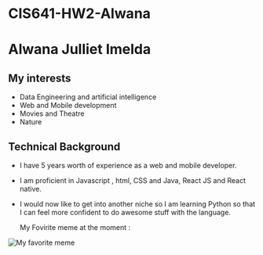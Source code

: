 # CIS641-HW2-Alwana

# Alwana Julliet Imelda

## My interests

* Data Engineering and artificial intelligence
* Web and Mobile development
* Movies and Theatre
* Nature

## Technical Background

- I have 5 years worth of experience as a web and mobile developer.
- I am proficient  in Javascript , html, CSS and Java, React JS and React native.
- I would now like to get into another niche so I am learning Python so that I can feel more confident to do awesome stuff with the language.

  My Fovirite meme at the moment :

 ![My favorite meme](https://i.chzbgr.com/full/10407014656/h15A4F411/other-ways-10-feature-spent-hours-coding-will-not-be-deployed-management-finds-unnecessary-7-d1)
